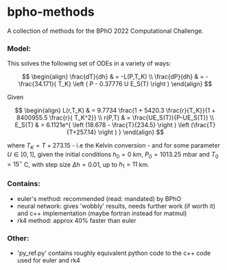 # bpho-methods
A collection of methods for the BPhO 2022 Computational Challenge.

### Model:
This solves the following set of ODEs in a variety of ways:


$$
\begin{align}
\frac{dT}{dh} & = -L(P,T_K) \\
\frac{dP}{dh} & = -\frac{34.171}{ T_K} \left ( P - 0.37776 U E_S(T) \right ) 
\end{align} 
$$

Given

$$
\begin{align}
 L(r,T_K) & = 9.7734 \frac{1 + 5420.3 \frac{r}{T_K}}{1 + 8400955.5 \frac{r}{ T_K^2}} \\
r(P,T) & = \frac{UE_S(T)}{P-UE_S(T)} \\
E_S(T) & = 6.1121e^{ \left (18.678 - \frac{T}{234.5} \right ) \left (\frac{T}{T+257.14} \right ) }
\end{align}
$$

where $T_K = T  + 273.15$ - i.e the Kelvin conversion - and for some parameter $U \in [0,1]$, given the initial conditions $h_0 = 0$ km, $P_0=1013.25$ mbar and $T_0 = 15^\circ$ C, with step size $\Delta h=0.01$, up to $h_1 = 11$ km.
### Contains:
- euler's method: recommended (read: mandated) by BPhO
- neural network: gives 'wobbly' results, needs further work (if worth it) and c++ implementation (maybe fortran instead for matmul)
- rk4 method: approx 40% faster than euler

### Other:
- 'py_ref.py' contains roughly equivalent python code to the c++ code used for euler and rk4
